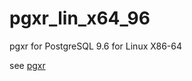 # pgxr_lin_x64_96
pgxr for PostgreSQL 9.6 for Linux X86-64

see [pgxr](https://github.com/clia/pgxr)